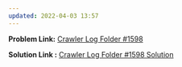 ```yaml
---
updated: 2022-04-03 13:57
---
```

**Problem Link:** [Crawler Log Folder #1598](https://leetcode.com/problems/crawler-log-folder/)

**Solution Link :** [Crawler Log Folder #1598 Solution](./Solution.java)
